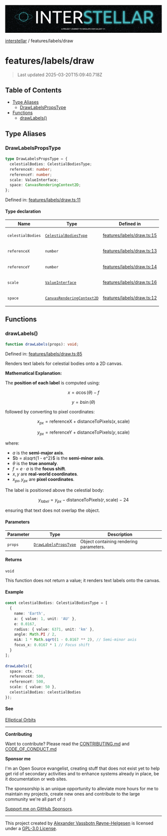 <div><img alt="SPECCER logo" src="https://raw.githubusercontent.com/phun-ky/interstellar/main/public/interstellar-header.png" style="max-height:120px;"/></div>

[interstellar](../../README.md) / features/labels/draw

# features/labels/draw

> Last updated 2025-03-20T15:09:40.718Z

## Table of Contents

- [Type Aliases](#type-aliases)
  - [DrawLabelsPropsType](#drawlabelspropstype)
- [Functions](#functions)
  - [drawLabels()](#drawlabels)

## Type Aliases

### DrawLabelsPropsType

```ts
type DrawLabelsPropsType = {
  celestialBodies: CelestialBodiesType;
  referenceX: number;
  referenceY: number;
  scale: ValueInterface;
  space: CanvasRenderingContext2D;
};
```

Defined in:
[features/labels/draw.ts:11](https://github.com/phun-ky/interstellar/blob/main/src/features/labels/draw.ts#L11)

#### Type declaration

<table>
<thead>
<tr>
<th>Name</th>
<th>Type</th>
<th>Defined in</th>
</tr>
</thead>
<tbody>
<tr>
<td>

<a id="celestialbodies"></a> `celestialBodies`

</td>
<td>

[`CelestialBodiesType`](../../types/celestial-bodies.md#celestialbodiestype)

</td>
<td>

[features/labels/draw.ts:15](https://github.com/phun-ky/interstellar/blob/main/src/features/labels/draw.ts#L15)

</td>
</tr>
<tr>
<td>

<a id="referencex"></a> `referenceX`

</td>
<td>

`number`

</td>
<td>

[features/labels/draw.ts:13](https://github.com/phun-ky/interstellar/blob/main/src/features/labels/draw.ts#L13)

</td>
</tr>
<tr>
<td>

<a id="referencey"></a> `referenceY`

</td>
<td>

`number`

</td>
<td>

[features/labels/draw.ts:14](https://github.com/phun-ky/interstellar/blob/main/src/features/labels/draw.ts#L14)

</td>
</tr>
<tr>
<td>

<a id="scale"></a> `scale`

</td>
<td>

[`ValueInterface`](../../types/distance.md#valueinterface)

</td>
<td>

[features/labels/draw.ts:16](https://github.com/phun-ky/interstellar/blob/main/src/features/labels/draw.ts#L16)

</td>
</tr>
<tr>
<td>

<a id="space"></a> `space`

</td>
<td>

[`CanvasRenderingContext2D`](https://developer.mozilla.org/docs/Web/API/CanvasRenderingContext2D)

</td>
<td>

[features/labels/draw.ts:12](https://github.com/phun-ky/interstellar/blob/main/src/features/labels/draw.ts#L12)

</td>
</tr>
</tbody>
</table>

## Functions

### drawLabels()

```ts
function drawLabels(props): void;
```

Defined in:
[features/labels/draw.ts:85](https://github.com/phun-ky/interstellar/blob/main/src/features/labels/draw.ts#L85)

Renders text labels for celestial bodies onto a 2D canvas.

**Mathematical Explanation:**

The **position of each label** is computed using:

$$
x = a \cos(\theta) - f
$$

$$
y = b \sin(\theta)
$$

followed by converting to pixel coordinates:

$$
x_{px} = \text{referenceX} + \text{distanceToPixels}(x, \text{scale})
$$

$$
y_{px} = \text{referenceY} + \text{distanceToPixels}(y, \text{scale})
$$

where:

- $a$ is the **semi-major axis**.
- $b = a\sqrt{1 - e^2}$ is the **semi-minor axis**.
- $\theta$ is the **true anomaly**.
- $f = e \cdot a$ is the **focus shift**.
- $x, y$ are **real-world coordinates**.
- $x_{px}, y_{px}$ are **pixel coordinates**.

The label is positioned above the celestial body:

$$
y_{label} = y_{px} - \text{distanceToPixels}(r, \text{scale}) - 24
$$

ensuring that text does not overlap the object.

#### Parameters

| Parameter | Type                                                 | Description                             |
| --------- | ---------------------------------------------------- | --------------------------------------- |
| `props`   | [`DrawLabelsPropsType`](draw.md#drawlabelspropstype) | Object containing rendering parameters. |

#### Returns

`void`

This function does not return a value; it renders text labels onto the canvas.

#### Example

```ts
const celestialBodies: CelestialBodiesType = [
  {
    name: 'Earth',
    a: { value: 1, unit: 'AU' },
    e: 0.0167,
    radius: { value: 6371, unit: 'km' },
    angle: Math.PI / 2,
    miA: 1 * Math.sqrt(1 - 0.0167 ** 2), // Semi-minor axis
    focus_x: 0.0167 * 1 // Focus shift
  }
];

drawLabels({
  space: ctx,
  referenceX: 500,
  referenceY: 500,
  scale: { value: 50 },
  celestialBodies: celestialBodies
});
```

#### See

[Elliptical Orbits](https://en.wikipedia.org/wiki/Ellipse)

---

**Contributing**

Want to contribute? Please read the
[CONTRIBUTING.md](https://github.com/phun-ky/interstellar/blob/main/CONTRIBUTING.md)
and
[CODE_OF_CONDUCT.md](https://github.com/phun-ky/interstellar/blob/main/CODE_OF_CONDUCT.md)

**Sponsor me**

I'm an Open Source evangelist, creating stuff that does not exist yet to help
get rid of secondary activities and to enhance systems already in place, be it
documentation or web sites.

The sponsorship is an unique opportunity to alleviate more hours for me to
maintain my projects, create new ones and contribute to the large community
we're all part of :)

[Support me on GitHub Sponsors](https://github.com/sponsors/phun-ky).

---

This project created by [Alexander Vassbotn Røyne-Helgesen](http://phun-ky.net)
is licensed under a
[GPL-3.0 License](https://choosealicense.com/licenses/gpl-3.0/).
